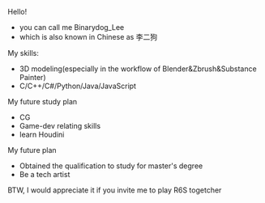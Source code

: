 Hello!
- you can call me Binarydog_Lee
- which is also known in Chinese as 李二狗

My skills:
- 3D modeling(especially in the workflow of Blender&Zbrush&Substance Painter)
- C/C++/C#/Python/Java/JavaScript

My future study plan
- CG
- Game-dev relating skills
- learn Houdini

My future plan
- Obtained the qualification to study for master's degree
- Be a tech artist

BTW, I would appreciate it if you invite me to play R6S togetcher

<!---
nszjjj/nszjjj is a ✨ special ✨ repository because its `README.md` (this file) appears on your GitHub profile.
You can click the Preview link to take a look at your changes.
--->
